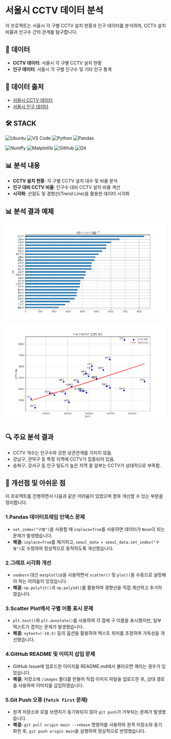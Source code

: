 # 서울시 CCTV 데이터 분석

이 프로젝트는 서울시 각 구별 CCTV 설치 현황과 인구 데이터를 분석하여, CCTV 설치 비율과 인구수 간의 관계를 탐구합니다.

## 📁 데이터

- **CCTV 데이터**: 서울시 각 구별 CCTV 설치 현황
- **인구 데이터**: 서울시 각 구별 인구수 및 기타 인구 통계

## 📂 데이터 출처
- [서울시 CCTV 데이터](https://data.seoul.go.kr/dataList/OA-2734/F/1/datasetView.do)
- [서울시 인구 데이터](https://data.seoul.go.kr/dataList/419/S/2/datasetView.do)

## 🛠 STACK
![Ubuntu](https://img.shields.io/badge/Ubuntu-E95420?style=for-the-badge&logo=ubuntu&logoColor=white) ![VS Code](https://img.shields.io/badge/Visual_Studio_Code-007ACC?style=for-the-badge&logo=visual-studio-code&logoColor=white) ![Python](https://img.shields.io/badge/Python-3776AB?style=for-the-badge&logo=python&logoColor=white) ![Pandas](https://img.shields.io/badge/Pandas-150458?style=for-the-badge&logo=pandas&logoColor=white) 

![NumPy](https://img.shields.io/badge/NumPy-013243?style=for-the-badge&logo=numpy&logoColor=white) ![Matplotlib](https://img.shields.io/badge/Matplotlib-11557C?style=for-the-badge&logo=matplotlib&logoColor=white) ![GitHub](https://img.shields.io/badge/GitHub-181717?style=for-the-badge&logo=github&logoColor=white) ![Git](https://img.shields.io/badge/Git-F05032?style=for-the-badge&logo=git&logoColor=white)

## 📊 분석 내용

- **CCTV 설치 현황**: 각 구별 CCTV 설치 대수 및 비율 분석
- **인구 대비 CCTV 비율**: 인구수 대비 CCTV 설치 비율 계산
- **시각화**: 산점도 및 경향선(Trend Line)을 활용한 데이터 시각화

## 📊 분석 결과 예제
![구별 CCTV 데이터 시각화](images/CCTV_graph.png)

![인구수에 따른 CCTV 개수 ](images/CCTV_plot.png)

## 🔍 주요 분석 결과
- CCTV 개수는 인구수와 강한 상관관계를 가지지 않음.
- 강남구, 관악구 등 특정 지역에 CCTV가 집중되어 있음.
- 송파구, 강서구 등 인구 밀도가 높은 지역 중 일부는 CCTV가 상대적으로 부족함.

## 📌 개선점 및 아쉬운 점
이 프로젝트를 진행하면서 다음과 같은 어려움이 있었으며 향후 개선할 수 있는 부분을 정리합니다.

### **1️.Pandas 데이터프레임 인덱스 문제**
- `set_index("구별")`을 사용할 때 `inplace=True`를 사용하면 데이터가 `None`이 되는 문제가 발생했습니다.  
- **해결:** `inplace=True`를 제거하고, `seoul_data = seoul_data.set_index("구별")`로 수정하여 정상적으로 동작하도록 개선했습니다.  

### **2️.그래프 시각화 개선**
- `seaborn` 대신 `matplotlib`을 사용하면서 `scatter()` 및 `plot()`을 수동으로 설정해야 하는 어려움이 있었습니다.  
- **해결:** `np.polyfit()`과 `np.poly1d()`를 활용하여 경향선을 직접 계산하고 추가하였습니다.  

### **3️.Scatter Plot에서 구별 이름 표시 문제**
- `plt.text()`와 `plt.annotate()`를 사용하여 각 점에 구 이름을 표시했지만, 일부 텍스트가 겹치는 문제가 발생했습니다.  
- **해결:** `xytext=(-10,5)` 등의 옵션을 활용하여 텍스트 위치를 조정하여 가독성을 개선했습니다.  

### **4️.GitHub README 및 이미지 삽입 문제**
- GitHub Issue에 업로드한 이미지를 README.md에서 불러오면 깨지는 경우가 있었습니다.  
- **해결:** 저장소에 `/images` 폴더를 만들어 직접 이미지 파일을 업로드한 후, 상대 경로를 사용하여 이미지를 삽입하였습니다.  

### **5️.Git Push 오류 (`fetch first` 문제)**
- 원격 저장소와 로컬 브랜치가 동기화되지 않아 `git push`가 거부되는 문제가 발생했습니다.  
- **해결:** `git pull origin main --rebase` 명령어를 사용하여 원격 저장소와 동기화한 후, `git push origin main`을 실행하여 정상적으로 반영했습니다.  




